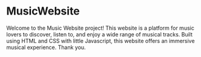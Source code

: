 # MusicWebsite

Welcome to the Music Website project! This website is a platform for music lovers to discover, listen to, and enjoy a wide range of musical tracks. Built using HTML and CSS with little Javascript, this website offers an immersive musical experience.
Thank you.

